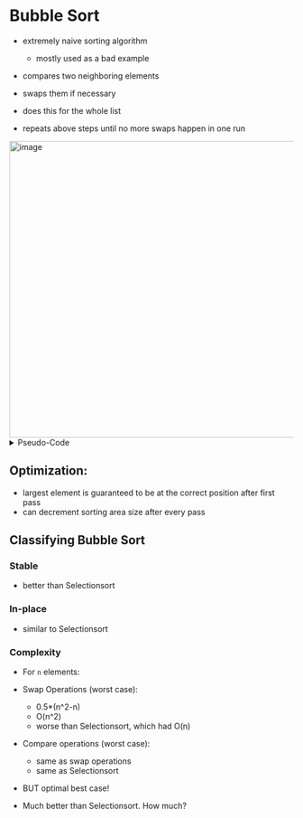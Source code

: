# Bubble Sort
- extremely naive sorting algorithm
  - mostly used as a bad example


- compares two neighboring elements
- swaps them if necessary
- does this for the whole list
- repeats above steps until no more swaps happen in one run

<img width="525" alt="image" src="https://user-images.githubusercontent.com/7360266/150951649-dc813f7d-43f3-475e-8751-d0c085571750.png">

<details>
  <summary>Pseudo-Code</summary>

```
procedure bubbleSort( list : array of items )

   loop = list.count;
   
   for i = loop-1 to 0 do:
      swapped = false
		
      for j = 0 to i do:
      
         /* compare the adjacent elements */   
         if list[j] > list[j+1] then
            /* swap them */
            swap( list[j], list[j+1] )		 
            swapped = true
         end if
         
      end for
      
      /*if no number was swapped that means 
      array is sorted now, break the loop.*/
      
      if(not swapped) then
         break
      end if
      
   end for
   
end procedure return list
```

</details>

## Optimization:
- largest element is guaranteed to be at the correct position after first pass
- can decrement sorting area size after every pass

## Classifying Bubble Sort
### Stable
- better than Selectionsort
### In-place
- similar to Selectionsort
### Complexity
- For `n` elements:
- Swap Operations (worst case): 
  - 0.5*(n^2-n)
  - O(n^2)
  - worse than Selectionsort, which had O(n)

- Compare operations (worst case):
  - same as swap operations
  - same as Selectionsort

- BUT optimal best case!
- Much better than Selectionsort. How much?
